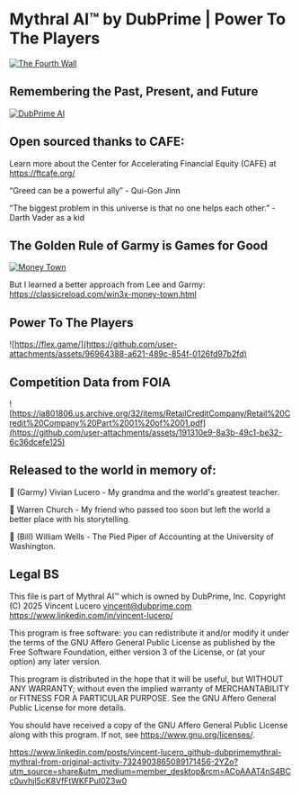 # **Mythral AI™ by DubPrime | Power To The Players**

[![The Fourth Wall](https://img.youtube.com/vi/nRGCZh5A8T4/0.jpg)](https://www.youtube.com/watch?v=nRGCZh5A8T4)

## **Remembering the Past, Present, and Future**
[![DubPrime AI](https://img.youtube.com/vi/upVY1QioDeY/0.jpg)](https://www.youtube.com/watch?v=upVY1QioDeY)

## **Open sourced thanks to CAFE:**
Learn more about the Center for Accelerating Financial Equity (CAFE) at https://ftcafe.org/

“Greed can be a powerful ally” - Qui-Gon Jinn

“The biggest problem in this universe is that no one helps each other.” -Darth Vader as a kid 

## **The Golden Rule of Garmy is Games for Good**
[![Money Town](https://img.youtube.com/vi/HH5lU9piLYY/0.jpg)](https://www.youtube.com/watch?v=HH5lU9piLYY)

But I learned a better approach from Lee and Garmy: https://classicreload.com/win3x-money-town.html

## **Power To The Players**
![https://flex.game/](https://github.com/user-attachments/assets/96964388-a621-489c-854f-0126fd97b2fd)

## **Competition Data from FOIA**
![https://ia801806.us.archive.org/32/items/RetailCreditCompany/Retail%20Credit%20Company%20Part%2001%20of%2001.pdf](https://github.com/user-attachments/assets/191310e9-8a3b-49c1-be32-6c36dcefe125)

## **Released to the world in memory of:**

💐 (Garmy) Vivian Lucero - My grandma and the world's greatest teacher.

👾 Warren Church - My friend who passed too soon but left the world a better place with his storytelling.

🧮 (Bill) William Wells - The Pied Piper of Accounting at the University of Washington.

## **Legal BS**

This file is part of Mythral AI™ which is owned by DubPrime, Inc.
Copyright (C) 2025 Vincent Lucero <vincent@dubprime.com> https://www.linkedin.com/in/vincent-lucero/

This program is free software: you can redistribute it and/or modify
it under the terms of the GNU Affero General Public License as published by
the Free Software Foundation, either version 3 of the License, or
(at your option) any later version.

This program is distributed in the hope that it will be useful,
but WITHOUT ANY WARRANTY; without even the implied warranty of
MERCHANTABILITY or FITNESS FOR A PARTICULAR PURPOSE.  See the
GNU Affero General Public License for more details.

You should have received a copy of the GNU Affero General Public License
along with this program.  If not, see <https://www.gnu.org/licenses/>.

https://www.linkedin.com/posts/vincent-lucero_github-dubprimemythral-mythral-from-original-activity-7324903865089171456-2YZo?utm_source=share&utm_medium=member_desktop&rcm=ACoAAAT4nS4BCc0uvhjl5cK8VfFtWKFPuI0Z3w0 
